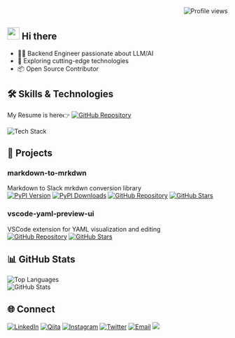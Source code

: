 <!-- プロフィールビュー -->
<div align="right">
  <img src="https://komarev.com/ghpvc/?username=fla9ua&abbreviated=true" alt="Profile views"/>
</div>

## <img src="https://media.giphy.com/media/hvRJCLFzcasrR4ia7z/giphy.gif" width="28"> Hi there

- 🧑‍💻 Backend Engineer passionate about LLM/AI
- 🚀 Exploring cutting-edge technologies
- 📦 Open Source Contributor

## 🛠️ Skills & Technologies

My Resume is here👉 [![GitHub Repository](https://img.shields.io/badge/GitHub-Repository-black?style=flat-square&logo=github)](https://github.com/fla9ua/resume)

<img alt="Tech Stack" src="https://skillicons.dev/icons?theme=dark&perline=7&i=html,css,js,jquery,react,php,python,laravel,fastapi,docker,git,github,aws,azure,postgres,postman,vscode,windows,linux" />

## 🔧 Projects

### markdown-to-mrkdwn
Markdown to Slack mrkdwn conversion library  
[![PyPI Version](https://img.shields.io/pypi/v/markdown-to-mrkdwn.svg?style=flat-square&logo=python&logoColor=white)](https://pypi.org/project/markdown-to-mrkdwn/)
[![PyPI Downloads](https://static.pepy.tech/badge/markdown-to-mrkdwn)](https://pepy.tech/projects/markdown-to-mrkdwn)
[![GitHub Repository](https://img.shields.io/badge/GitHub-Repository-black?style=flat-square&logo=github)](https://github.com/fla9ua/markdown_to_mrkdwn)
[![GitHub Stars](https://img.shields.io/github/stars/fla9ua/markdown_to_mrkdwn?style=social)](https://github.com/fla9ua/markdown_to_mrkdwn)  

### vscode-yaml-preview-ui
VSCode extension for YAML visualization and editing  
[![GitHub Repository](https://img.shields.io/badge/GitHub-Repository-black?style=flat-square&logo=github)](https://github.com/fla9ua/vscode-yaml-preview-ui)
[![GitHub Stars](https://img.shields.io/github/stars/fla9ua/vscode-yaml-preview-ui?style=social)](https://github.com/fla9ua/vscode-yaml-preview-ui)  

## 📊 GitHub Stats

![Top Languages](https://github-readme-stats.vercel.app/api/top-langs/?username=fla9ua&langs_count=4)  
![GitHub Stats](https://github-readme-stats.vercel.app/api?username=fla9ua&show_icons=true&bg_color=00000000)

## 🌐 Connect

[![LinkedIn](https://img.shields.io/badge/LinkedIn-blue?style=flat-square&logo=linkedin)](https://www.linkedin.com/in/2b3894266)
[![Qiita](https://img.shields.io/badge/Qiita-green?style=flat-square&logo=qiita)](https://qiita.com/fla9ua)
[![Instagram](https://img.shields.io/badge/Instagram-E4405F?style=flat-square&logo=instagram&logoColor=white)](https://www.instagram.com/fla9ua)
[![Twitter](https://img.shields.io/badge/Twitter-black?style=flat-square&logo=x)](https://x.com/fla9ua)
[![Email](https://img.shields.io/badge/Email-D14836?style=flat-square&logo=gmail&logoColor=white)](mailto:fla9ua+github@gmail.com)
![](https://hit.yhype.me/github/profile?account_id=59411823)
